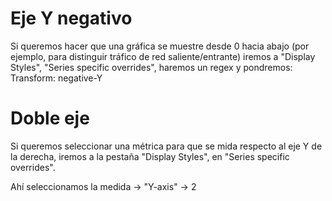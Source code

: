 # Eje Y negativo
Si queremos hacer que una gráfica se muestre desde 0 hacia abajo (por ejemplo, para distinguir tráfico de red saliente/entrante) iremos a "Display Styles", "Series specific overrides", haremos un regex y pondremos:
Transform: negative-Y

# Doble eje
Si queremos seleccionar una métrica para que se mida respecto al eje Y de la derecha, iremos a la pestaña "Display Styles", en "Series specific overrides".

Ahí seleccionamos la medida -> "Y-axis" -> 2
